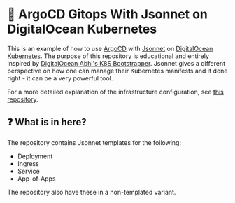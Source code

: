 # 💙 ArgoCD Gitops With Jsonnet on DigitalOcean Kubernetes

This is an example of how to use [ArgoCD](https://argoproj.github.io/argo-cd/) with [Jsonnet](https://jsonnet.org/) on [DigitalOcean Kubernetes](https://try.digitalocean.com/kubernetes-in-minutes). The purpose of this repository is educational and entirely inspired by [DigitalOcean Abhi's K8S Bootstrapper](https://github.com/hivenetes/k8s-bootstrapper). Jsonnet gives a different perspective on how one can manage their Kubernetes manifests and if done right - it can be a very powerful tool.

For a more detailed explanation of the infrastructure configuration, see [this repository](https://github.com/hivenetes/k8s-bootstrapper).

## ❓ What is in here?

The repository contains Jsonnet templates for the following:
- Deployment
- Ingress
- Service
- App-of-Apps

The repository also have these in a non-templated variant.